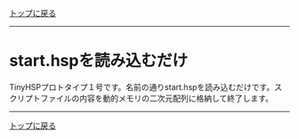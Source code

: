 [トップに戻る](https://github.com/dolphilia/tinyhsp)

---

# start.hspを読み込むだけ

TinyHSPプロトタイプ１号です。名前の通りstart.hspを読み込むだけです。スクリプトファイルの内容を動的メモリの二次元配列に格納して終了します。

---

[トップに戻る](https://github.com/dolphilia/tinyhsp)